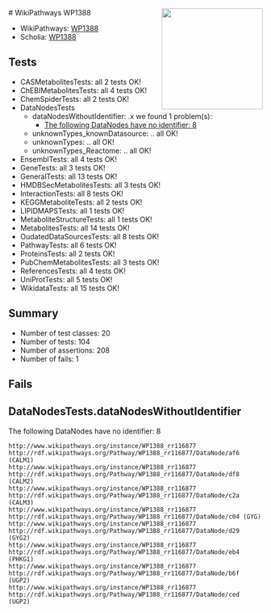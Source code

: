 <img style="float: right; width: 200px" src="https://upload.wikimedia.org/wikipedia/commons/thumb/8/83/Wplogo_with_text_500.png/640px-Wplogo_with_text_500.png" />
# WikiPathways WP1388

* WikiPathways: [WP1388](https://new.wikipathways.org/pathways/WP1388)
* Scholia: [WP1388](https://scholia.toolforge.org/wikipathways/WP1388)
## Tests
* CASMetabolitesTests: all 2 tests OK!
* ChEBIMetabolitesTests: all 4 tests OK!
* ChemSpiderTests: all 2 tests OK!
* DataNodesTests
    * dataNodesWithoutIdentifier: .x we found 1 problem(s):
        * [The following DataNodes have no identifier: 8](#d2d32fa7)
    * unknownTypes_knownDatasource: .. all OK!
    * unknownTypes: .. all OK!
    * unknownTypes_Reactome: .. all OK!
* EnsemblTests: all 4 tests OK!
* GeneTests: all 3 tests OK!
* GeneralTests: all 13 tests OK!
* HMDBSecMetabolitesTests: all 3 tests OK!
* InteractionTests: all 8 tests OK!
* KEGGMetaboliteTests: all 2 tests OK!
* LIPIDMAPSTests: all 1 tests OK!
* MetaboliteStructureTests: all 1 tests OK!
* MetabolitesTests: all 14 tests OK!
* OudatedDataSourcesTests: all 8 tests OK!
* PathwayTests: all 6 tests OK!
* ProteinsTests: all 2 tests OK!
* PubChemMetabolitesTests: all 3 tests OK!
* ReferencesTests: all 4 tests OK!
* UniProtTests: all 5 tests OK!
* WikidataTests: all 15 tests OK!


## Summary

* Number of test classes: 20
* Number of tests: 104
* Number of assertions: 208
* Number of fails: 1

## Fails

<a name="d2d32fa7" />

## DataNodesTests.dataNodesWithoutIdentifier

The following DataNodes have no identifier: 8
```
http://www.wikipathways.org/instance/WP1388_rr116877 http://rdf.wikipathways.org/Pathway/WP1388_rr116877/DataNode/af6 (CALM1)
http://www.wikipathways.org/instance/WP1388_rr116877 http://rdf.wikipathways.org/Pathway/WP1388_rr116877/DataNode/df8 (CALM2)
http://www.wikipathways.org/instance/WP1388_rr116877 http://rdf.wikipathways.org/Pathway/WP1388_rr116877/DataNode/c2a (CALM3)
http://www.wikipathways.org/instance/WP1388_rr116877 http://rdf.wikipathways.org/Pathway/WP1388_rr116877/DataNode/c04 (GYG)
http://www.wikipathways.org/instance/WP1388_rr116877 http://rdf.wikipathways.org/Pathway/WP1388_rr116877/DataNode/d29 (GYG2)
http://www.wikipathways.org/instance/WP1388_rr116877 http://rdf.wikipathways.org/Pathway/WP1388_rr116877/DataNode/eb4 (PHKG1)
http://www.wikipathways.org/instance/WP1388_rr116877 http://rdf.wikipathways.org/Pathway/WP1388_rr116877/DataNode/b6f (UGP2)
http://www.wikipathways.org/instance/WP1388_rr116877 http://rdf.wikipathways.org/Pathway/WP1388_rr116877/DataNode/ced (UGP2)
```


